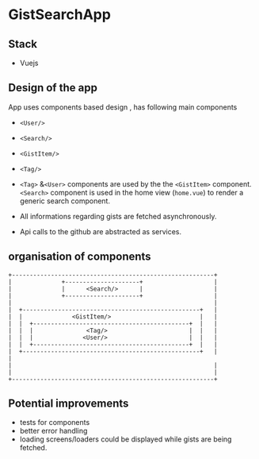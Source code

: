 # GistSearchApp 

## Stack
* Vuejs


## Design of  the app 

App uses components based design , has following main components
* `<User/>`
* `<Search/>`
* `<GistItem/>`
* `<Tag/>`

* `<Tag>` &`<User>` components are used by the the `<GistItem>` component.
`<Search>` component is used in the home view (`home.vue`) to render a generic search component.

* All  informations regarding gists are fetched asynchronously.

* Api calls to the github are abstracted as services.

## organisation of components
```
+---------------------------------------------------------+
|              +---------------------+                    |
|              |      <Search/>      |                    |
|              +---------------------+                    |
|                                                         |
|  +--------------------------------------------------+   |
|  |              <GistItem/>                         |   |
|  |  +--------------------------------------------+  |   |
|  |  |               <Tag/>                       |  |   | 
|  |  |              <User/>                       |  |   |
|  |  +--------------------------------------------+  |   |
|  +--------------------------------------------------+   |                                               |
|                                                         |
|                                                         |
+---------------------------------------------------------+
```

## Potential improvements

* tests for components
* better error handling
* loading screens/loaders could be displayed while gists are being fetched.
